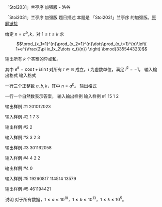 



「Stoi2031」兰亭序 加强版 - 洛谷














「Stoi2031」兰亭序 加强版
题目描述
本题是 「Stoi2031」兰亭序 的加强版。[原题链接](https://www.luogu.com.cn/problem/P7487)

给定 $n=a^b,k$，对 $1 \le t \le k$ 求

$$\prod_{x_1=1}^{n}\prod_{x_2=1}^{n}\dots\prod_{x_t=1}^{n}\left( 1+e^{\frac{2\pi ix_1x_2\dots x_t}{n}} \right) \bmod{335544323}$$

输出所有 $k$ 个答案的异或和。

其中 $e^{it}=\cos{t}+i\sin{t}$ 对所有 $t \in \mathbb{R}$ 成立，$i$ 为虚数单位，满足 $i^2=-1$。
输入输出格式
输入格式

一行三个正整数 $a,b,k$，其中 $n=a^b$。
输出格式

一行一个自然数表示答案。
输入输出样例
输入样例 #1
15 1 2

输出样例 #1
201012023

输入样例 #2
1 7 3

输出样例 #2
2

输入样例 #3
3 2 3

输出样例 #3
301162058

输入样例 #4
4 2 2

输出样例 #4
0

输入样例 #5
19260817 114514 13579

输出样例 #5
461194421

说明
对于所有数据，$1 \le a \le 10^{18}$，$1 \le b \le 10^{13}$，$1 \le k \le 10^5$。






